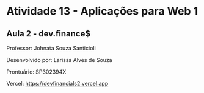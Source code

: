 # Atividade 13 - Aplicações para Web 1

## Aula 2 - dev.finance$

Professor: Johnata Souza Santicioli

Desenvolvido por: Larissa Alves de Souza

Prontuário: SP302394X

Vercel: https://devfinancials2.vercel.app

